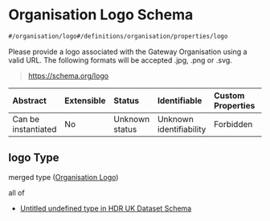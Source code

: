 # Organisation Logo Schema

```txt
#/organisation/logo#/definitions/organisation/properties/logo
```

Please provide a logo associated with the Gateway Organisation using a valid URL. The following formats will be accepted .jpg, .png or .svg.

> <https://schema.org/logo>

| Abstract            | Extensible | Status         | Identifiable            | Custom Properties | Additional Properties | Access Restrictions | Defined In                                                                                        |
| :------------------ | :--------- | :------------- | :---------------------- | :---------------- | :-------------------- | :------------------ | :------------------------------------------------------------------------------------------------ |
| Can be instantiated | No         | Unknown status | Unknown identifiability | Forbidden         | Allowed               | none                | [dataset.schema.json*](../../../schema/dataset/latest/dataset.schema.json "open original schema") |

## logo Type

merged type ([Organisation Logo](dataset-definitions-organisation-metadata-properties-organisation-logo.md))

all of

*   [Untitled undefined type in HDR UK Dataset Schema](dataset-definitions-organisation-metadata-properties-organisation-logo-allof-0.md "check type definition")
